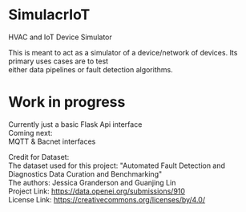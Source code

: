# SimulacrIoT
HVAC and IoT Device Simulator

This is meant to act as a simulator of a device/network of devices. Its primary uses cases are to test  
either data pipelines or fault detection algorithms.

# Work in progress  
Currently just a basic Flask Api interface  
Coming next:  
MQTT & Bacnet interfaces

Credit for Dataset:  
The dataset used for this project: "Automated Fault Detection and Diagnostics Data Curation and Benchmarking"  
The authors: Jessica Granderson and Guanjing Lin  
Project Link: https://data.openei.org/submissions/910  
License Link: https://creativecommons.org/licenses/by/4.0/  
